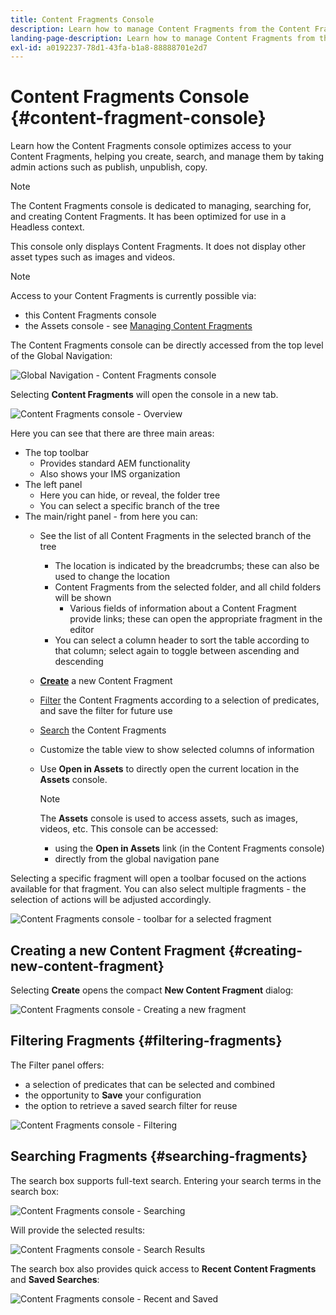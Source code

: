 ```yaml
---
title: Content Fragments Console
description: Learn how to manage Content Fragments from the Content Fragments Console.
landing-page-description: Learn how to manage Content Fragments from the Content Fragments Console that is focused on high volume use of Content Fragments for Headless use-cases.
exl-id: a0192237-78d1-43fa-b1a8-88888701e2d7
---
```

# Content Fragments Console  {#content-fragment-console}

Learn how the Content Fragments console optimizes access to your Content Fragments, helping you create, search, and manage them by taking admin actions such as publish, unpublish, copy.

>[!NOTE]
>
>The Content Fragments console is dedicated to managing, searching for, and creating Content Fragments. It has been optimized for use in a Headless context.
>
>This console only displays Content Fragments. It does not display other asset types such as images and videos. 

>[!NOTE]
>
>Access to your Content Fragments is currently possible via:
>
>* this Content Fragments console
>* the Assets console - see [Managing Content Fragments](/help/assets/content-fragments/content-fragments-managing.md)

The Content Fragments console can be directly accessed from the top level of the Global Navigation:

![Global Navigation - Content Fragments console](assets/cfc-global-navigation.png)

Selecting **Content Fragments** will open the console in a new tab. 

![Content Fragments console - Overview](assets/cfc-console-overview.png)

Here you can see that there are three main areas:

* The top toolbar
  * Provides standard AEM functionality
  * Also shows your IMS organization
* The left panel
  * Here you can hide, or reveal, the folder tree
  * You can select a specific branch of the tree
* The main/right panel - from here you can:
  * See the list of all Content Fragments in the selected branch of the tree
    * The location is indicated by the breadcrumbs; these can also be used to change the location
    * Content Fragments from the selected folder, and all child folders will be shown
      * Various fields of information about a Content Fragment provide links; these can open the appropriate fragment in the editor
    * You can select a column header to sort the table according to that column; select again to toggle between ascending and descending
  * **[Create](#creating-new-content-fragment)** a new Content Fragment
  * [Filter](#filtering-fragments) the Content Fragments according to a selection of predicates, and save the filter for future use
  * [Search](#searching-fragments) the Content Fragments 
  * Customize the table view to show selected columns of information
  * Use **Open in Assets** to directly open the current location in the **Assets** console.

    >[!NOTE]
    >
    >The **Assets** console is used to access assets, such as images, videos, etc.  This console can be accessed:
    >
    >* using the **Open in Assets** link (in the Content Fragments console)
    >* directly from the global navigation pane

Selecting a specific fragment will open a toolbar focused on the actions available for that fragment. You can also select multiple fragments - the selection of actions will be adjusted accordingly.

  ![Content Fragments console - toolbar for a selected fragment](assets/cfc-fragment-toolbar.png)

## Creating a new Content Fragment {#creating-new-content-fragment}

Selecting **Create** opens the compact **New Content Fragment** dialog:

![Content Fragments console - Creating a new fragment](assets/cfc-console-create.png)

## Filtering Fragments {#filtering-fragments}

The Filter panel offers:

* a selection of predicates that can be selected and combined
* the opportunity to **Save** your configuration
* the option to retrieve a saved search filter for reuse

![Content Fragments console - Filtering](assets/cfc-console-filter.png)

## Searching Fragments {#searching-fragments}

The search box supports full-text search. Entering your search terms in the search box:

![Content Fragments console - Searching](assets/cfc-console-search-01.png)

Will provide the selected results:

![Content Fragments console - Search Results](assets/cfc-console-search-02.png)

The search box also provides quick access to **Recent Content Fragments** and **Saved Searches**:

![Content Fragments console - Recent and Saved](assets/cfc-console-search-03.png)

